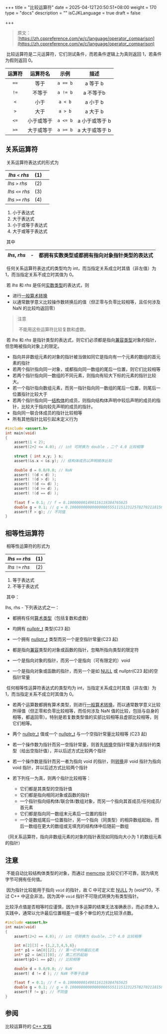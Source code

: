 +++
title = "比较运算符"
date = 2025-04-12T20:50:51+08:00
weight = 170
type = "docs"
description = ""
isCJKLanguage = true
draft = false

+++

> 原文：[https://zh.cppreference.com/w/c/language/operator_comparison](https://zh.cppreference.com/w/c/language/operator_comparison)

​	比较运算符是二元运算符，它们测试条件，而若条件逻辑上为真则返回 1，若条件为假则返回 0。

| 运算符 |  运算符名  |   示例   |      描述      |
| :----: | :--------: | :------: | :------------: |
|  `==`  |    等于    | `a == b` |    a 等于 b    |
|  `!=`  |   不等于   | `a != b` |   a 不等于b    |
|  `<`   |    小于    | `a < b`  |    a 小于 b    |
|  `>`   |    大于    | `a > b`  |    a 大于 b    |
|  `<=`  | 小于或等于 | `a <= b` | a 小于或等于 b |
|  `>=`  | 大于或等于 | `a >= b` | a 大于或等于 b |

## 关系运算符

​	关系运算符表达式的形式为

| *lhs* `<` *rhs*  | (1)  |      |
| ---------------- | ---- | ---- |
| *lhs* `>` *rhs*  | (2)  |      |
| *lhs* `<=` *rhs* | (3)  |      |
| *lhs* `>=` *rhs* | (4)  |      |

1) 小于表达式
2) 大于表达式
3) 小于或等于表达式
4) 大于或等于表达式

​	其中

| *lhs*, *rhs* | -    | 都拥有实数类型或都拥有指向对象指针类型的表达式 |
| ------------ | ---- | ---------------------------------------------- |

​	任何关系运算符表达式的类型均为 int，而当指定关系成立时其值（非左值）为 1，而当指定关系不成立时其值为 0。

​	若 *lhs* 和 *rhs* 是任何[实数类型](https://zh.cppreference.com/w/c/language/types)的表达式，则

- 进行[一般算术转换](https://zh.cppreference.com/w/c/language/conversion#.E4.B8.80.E8.88.AC.E7.AE.97.E6.9C.AF.E8.BD.AC.E6.8D.A2)
- 以通常数学意义比较操作数转换后的值（但正零与负零比较相等，且任何涉及 NaN 的比较均返回零）

> 注意
>
> ​	不能用这些运算符比较复数和虚数。

​	若 *lhs* 和 *rhs* 是指针类型的表达式，则它们必须都是指向[兼容类型](https://zh.cppreference.com/w/c/language/types#.E5.85.BC.E5.AE.B9.E7.B1.BB.E5.9E.8B)对象的指针，但忽略被指向对象上的限定。

- 指向并非数组元素的对象的指针被当做如同它是指向有一个元素的数组的首元素的指针
- 若两个指针指向同一对象，或都指向同一数组的尾后一位置，则它们比较相等
- 若两个指针指向同一数组的不同元素，则指向有较大下标的元素的指针比较大。
- 若一个指针指向数组元素，而另一指针指向同一数组的尾后一位置，则尾后一位置指针比较大于
- 若两个指针指向同一[结构体](https://zh.cppreference.com/w/c/language/struct)的成员，则指向结构体声明中较后声明的成员的指针，比较大于指向较先声明的成员的指针。
- 指向同一联合体成员的指针比较相等
- 所有其他指针比较引起未定义行为

```c
#include <assert.h>
int main(void)
{
    assert(1 < 2);
    assert(2+2 <= 4.0); // int 可转换为 double ，二个 4.0 比较相等
 
    struct { int x,y; } s;
    assert(&s.x < &s.y); // 结构体成员以声明顺序比较
 
    double d = 0.0/0.0; // NaN
    assert( !(d < d) );
    assert( !(d > d) );
    assert( !(d <= d) );
    assert( !(d >= d) );
    assert( !(d == d) );
 
    float f = 0.1; // f = 0.100000001490116119384765625
    double g = 0.1; // g = 0.1000000000000000055511151231257827021181583404541015625
    assert(f > g); // 不同值
}
```

## 相等性运算符

​	相等性运算符的形式为

| *lhs* `==` *rhs* | (1)  |
| ---------------- | ---- |
| *lhs* `!=` *rhs* | (2)  |

1) 等于表达式
2) 不等于表达式

​	其中：

lhs, rhs	-	下列表达式之一：

- 都拥有任何[算术类型](https://zh.cppreference.com/w/c/language/arithmetic_types)（包括复数和虚数）
- 均拥有 [nullptr_t](https://zh.cppreference.com/w/c/types/nullptr_t) 类型(C23 起)
- 一个拥有 [nullptr_t](https://zh.cppreference.com/w/c/types/nullptr_t) 类型而另一个是空指针常量(C23 起)

- 都是指向[兼容](https://zh.cppreference.com/w/c/language/types#.E5.85.BC.E5.AE.B9.E7.B1.BB.E5.9E.8B)类型的对象或函数的指针，忽略所指向类型的限定符
- 一个是指向对象的指针，而另一个是指向（可有限定的）void
- 一个是指向对象或函数的指针，而另一个是如 [NULL](https://zh.cppreference.com/w/c/types/NULL) 或 nullptr(C23 起)的空指针常量

​	任何相等性运算符表达式的类型均为 int，当指定关系成立时其值（非左值）为 1，而当指定关系不成立时其值为 0。

- 若两个运算数都拥有算术类型，则进行[一般算术转换](https://zh.cppreference.com/w/c/language/conversion#.E4.B8.80.E8.88.AC.E7.AE.97.E6.9C.AF.E8.BD.AC.E6.8D.A2)，而以通常数学意义比较所得值（但正零和负零比较相等，而任何涉及 NaN 值的比较，包括与自身的相等，都返回零）。特别是若复数类型值的实部比较相等且虚部比较相等，则它们相等。
- 两个 [nullptr_t](https://zh.cppreference.com/w/c/types/nullptr_t) 值或一个 [nullptr_t](https://zh.cppreference.com/w/c/types/nullptr_t) 与一个空指针常量比较相等 (C23 起)

- 若一个操作数为指针而另一空指针常量，则首先[转换](https://zh.cppreference.com/w/c/language/conversion)空指针常量为该指针的类型（给出空指针值），并以后述方式比较两个指针
- 若一个操作数是指针而另一者为指向 void 的指针，则[转换](https://zh.cppreference.com/w/c/language/conversion)非 void 指针为指向 void 指针，并以后述方式比较两个指针
- 若下列任一为真，则两个指针比较相等：
  - 它们都是其类型的空指针值
  - 它们都是指向相同对象或函数的指针
  - 一个指针指向结构体/联合体/数组对象，而另一个指向其首成员/任何成员/首元素
  - 它们都是指向同一数组末元素后一位置的指针
  - 一个是数组尾后一位置指针，另一个指向（同类型）的相异数组起始，而后一数组在更大的数组或无填充的结构体中后随前一数组


（同关系运算符，指向非数组元素的对象的指针表现如同指向大小为 1 的数组元素的指针）

## 注意

​	不能自动比较结构体类型的对象，而通过 [memcmp](https://zh.cppreference.com/w/c/string/byte/memcmp) 比较它们不可靠，因为填充字节可拥有任何值。

​	因为指针比较能用于指向 `void` 的指针，故 C 中可定义宏 [NULL](https://zh.cppreference.com/w/c/types/NULL) 为 (void*)0，不过 C++ 中这会非法，因为其中 `void` 指针不可隐式转换为有类型指针。

​	比较浮点值是否相等时应谨慎，因为许多运算的结果无法准确表示，而必须舍入。实践中，通常以允许最后位置相差一或多个单位的方式比较浮点数。

```c
#include <assert.h>
int main(void)
{
    assert(2+2 == 4.0); // int 可转换为 double，二个 4.0 比较相等
 
    int n[2][3] = {1,2,3,4,5,6};
    int* p1 = &n[0][2]; // 第一栏中的最后元素
    int* p2 = &n[1][0]; // 第二栏的起始
    assert(p1+1 == p2); // 比较相等
 
    double d = 0.0/0.0; // NaN
    assert( d != d ); // NaN 不等于自身
 
    float f = 0.1; // f = 0.100000001490116119384765625
    double g = 0.1; // g = 0.1000000000000000055511151231257827021181583404541015625
    assert(f != g); // 不同值
}
```

## 参阅

比较运算符的 [C++ 文档](https://zh.cppreference.com/w/cpp/language/operator_comparison)